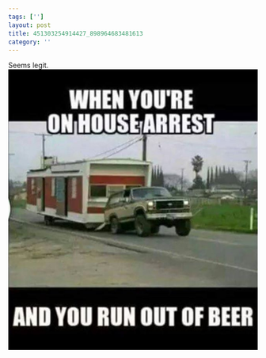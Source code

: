 ```yaml
---
tags: ['']
layout: post
title: 451303254914427_898964683481613
category: ''
---
```

Seems legit.
![451303254914427_898964683481613](/uploads/2015-1-30-451303254914427_898964683481613.jpg)
